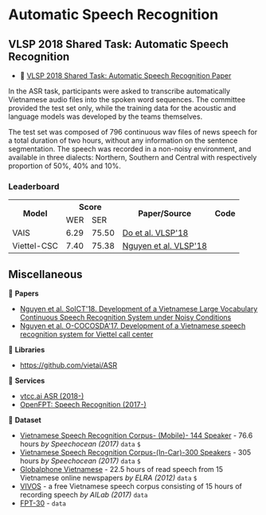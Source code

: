 # Automatic Speech Recognition

## VLSP 2018 Shared Task: Automatic Speech Recognition

* :scroll: [VLSP 2018 Shared Task: Automatic Speech Recognition Paper](https://drive.google.com/file/d/1ela9aLGYtouVBT1da91B37mADhEwxxd8/view?usp=sharing)

In the ASR task, participants were asked to transcribe automatically Vietnamese audio files into the spoken word sequences. The committee provided the test set only, while the training data for the acoustic and language models was developed by the teams themselves.

The test set was composed of 796 continuous wav files of news speech for a total duration of two hours, without any information on the sentence segmentation. The speech was recorded in a non-noisy environment, and available in three dialects: Northern, Southern and Central with respectively proportion of 50%, 40% and 10%.

### Leaderboard

<table>
  <tr>
    <th rowspan="2">Model</th>
    <th colspan="2">Score</th>
    <th rowspan="2">Paper/Source</th>
    <th rowspan="2">Code</th>
  </tr>
  <tr>
    <td>WER</td>
    <td>SER</td>
  </tr>
  <tr>
    <td>VAIS</td>
    <td>6.29</td>
    <td>75.50</td>
    <td><a href="https://drive.google.com/file/d/1buzfM07HDoyFZwjWVPeGm5GkKEmpOySn/view?usp=sharing">Do et al. VLSP'18</a></td>
    <td></td>
  </tr>
  <tr>
    <td>Viettel-CSC</td>
    <td>7.40</td>
    <td>75.38</td>
    <td><a href="https://drive.google.com/file/d/1Nhb8rYmqUK-d8Q-H9lvAOrzO8-fQjP94/view?usp=sharing">Nguyen et al. VLSP'18</a</td>
    <td></td>
  </tr>
</table>

## Miscellaneous

:scroll: **Papers**

* [Nguyen et al. SoICT'18. Development of a Vietnamese Large Vocabulary Continuous
Speech Recognition System under Noisy Conditions](https://drive.google.com/file/d/1Vqxcy11o8_HY_xItrS416vvw-e1fm6uk/view?usp=sharing)
* [Nguyen et al. O-COCOSDA'17. Development of a Vietnamese speech recognition system for Viettel call center](https://drive.google.com/file/d/1N_Q8Mq_ArKZQqP7gq3kCxGf9iQBazpci/view?usp=sharing)

:dizzy: **Libraries**
  
* https://github.com/vietai/ASR
  
:dizzy: **Services**

* [vtcc.ai ASR (2018-)](https://vtcc.ai/asr)
* [OpenFPT: Speech Recognition (2017-)](http://doc.openfpt.vn/#speech-recognition)

:file_folder: **Dataset**

* [Vietnamese Speech Recognition Corpus- (Mobile)- 144 Speaker](http://kingline.speechocean.com/exchange.php?id=3758&act=view) - 76.6 hours *by Speechocean (2017)* `data` `$`
* [Vietnamese Speech Recognition Corpus-(In-Car)-300 Speakers](http://kingline.speechocean.com/exchange.php?id=3333&act=view) - 305 hours *by Speechocean (2017)* `data` `$`
* [Globalphone Vietnamese](http://catalog.elra.info/product_info.php?products_id=1144) - 22.5 hours of read speech from 15 Vietnamese online newspapers *by ELRA (2012)* `data` `$`
* [VIVOS](http://ailab.hcmus.edu.vn/vivos/) - a free Vietnamese speech corpus consisting of 15 hours of recording speech *by AILab (2017)* `data`
* [FPT-30](https://techinsight.com.vn/30-nam-fpt-tang-30-tieng-du-lieu-thu-am/) - `data`
